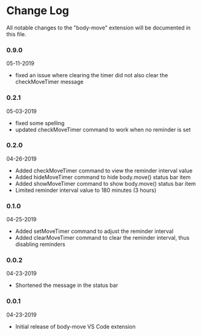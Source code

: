 # Change Log

All notable changes to the "body-move" extension will be documented in this file.

### 0.9.0
05-11-2019
- fixed an issue where clearing the timer did not also clear the checkMoveTimer message

### 0.2.1
05-03-2019
- fixed some spelling
- updated checkMoveTimer command to work when no reminder is set

### 0.2.0
04-26-2019
- Added checkMoveTimer command to view the reminder interval value
- Added hideMoveTimer command to hide body.move() status bar item
- Added showMoveTimer command to show body.move() status bar item
- Limited reminder interval value to 180 minutes (3 hours)

### 0.1.0
04-25-2019
- Added setMoveTimer command to adjust the reminder interval
- Added clearMoveTimer command to clear the reminder interval, thus disabling reminders

### 0.0.2
04-23-2019
- Shortened the message in the status bar

### 0.0.1
04-23-2019
- Initial release of body-move VS Code extension